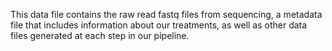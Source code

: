 This data file contains the raw read fastq files from sequencing, a metadata file that includes information about our treatments, as well as other data files generated at each step in our pipeline.